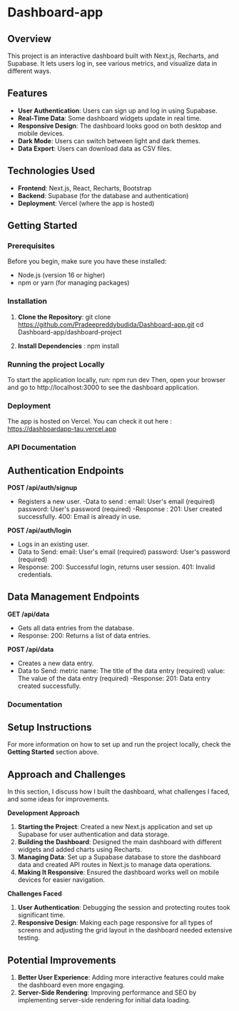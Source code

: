 # Dashboard-app

## Overview
This project is an interactive dashboard built with Next.js, Recharts, and Supabase. It lets users log in, see various metrics, and visualize data in different ways.

## Features
- **User Authentication**: Users can sign up and log in using Supabase.
- **Real-Time Data**: Some dashboard widgets update in real time.
- **Responsive Design**: The dashboard looks good on both desktop and mobile devices.
- **Dark Mode**: Users can switch between light and dark themes.
- **Data Export**: Users can download data as CSV files.

## Technologies Used
- **Frontend**: Next.js, React, Recharts, Bootstrap
- **Backend**: Supabase (for the database and authentication)
- **Deployment**: Vercel (where the app is hosted)

## Getting Started

### Prerequisites
Before you begin, make sure you have these installed:
- Node.js (version 16 or higher)
- npm or yarn (for managing packages)

### Installation
1. **Clone the Repository**:
   git clone https://github.com/Pradeepreddybudida/Dashboard-app.git
   cd Dashboard-app/dashboard-project

2. **Install Dependencies** : 
    npm install 

### Running the project Locally
To start the application locally, run:
npm run dev
Then, open your browser and go to http://localhost:3000 to see the dashboard application.

### Deployment 
The app is hosted on Vercel. You can check it out here : https://dashboardapp-tau.vercel.app 

### API Documentation 

## Authentication Endpoints 
**POST /api/auth/signup**
- Registers a new user.
-Data to send : 
   email: User's email (required)
   password: User's password (required)
-Response :
   201: User created successfully.
   400: Email is already in use.

**POST /api/auth/login**
-  Logs in an existing user.
- Data to Send:
    email: User's email (required)
    password: User's password (required)
- Response:
    200: Successful login, returns user session.
    401: Invalid credentials.
  
## Data Management Endpoints
**GET /api/data**
- Gets all data entries from the database.
- Response:
   200: Returns a list of data entries.
  
**POST /api/data**
- Creates a new data entry.
- Data to Send:
  metric name: The title of the data entry (required)
  value: The value of the data entry (required)
-Response:
   201: Data entry created successfully.

### Documentation
## Setup Instructions
For more information on how to set up and run the project locally, check the **Getting Started** section above.

## Approach and Challenges
In this section, I discuss how I built the dashboard, what challenges I faced, and some ideas for improvements.

**Development Approach**
1. **Starting the Project**: Created a new Next.js application and set up Supabase for user authentication and data storage.
2. **Building the Dashboard**: Designed the main dashboard with different widgets and added charts using Recharts.
3. **Managing Data**: Set up a Supabase database to store the dashboard data and created API routes in Next.js to manage data operations.
4. **Making It Responsive**: Ensured the dashboard works well on mobile devices for easier navigation.
   
 **Challenges Faced**
1. **User Authentication**: Debugging the session and protecting routes took significant time.
2. **Responsive Design**: Making each page responsive for all types of screens and adjusting the grid layout in the dashboard needed extensive testing.

## Potential Improvements
1. **Better User Experience**: Adding more interactive features could make the dashboard even more engaging.
2. **Server-Side Rendering**: Improving performance and SEO by implementing server-side rendering for initial data loading.

